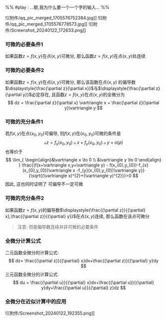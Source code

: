 %% #play : ...额,我为什么要一个一个字的输入...  %%

![[附件/qq_pic_merged_1705576752384.jpg]]
![[附件/qq_pic_merged_1705576778573.jpg]]
![[附件/Screenshot_20240122_172633.png]]

### 可微的必要条件1
如果函数$z=f(x,y)$在点$(x,y)$可微分, 那么函数$z=f(x,y)$在点$(x,y)$处连续
### 可微的必要条件2
如果函数$z=f(x,y)$在点$(x,y)$可微分, 那么该函数在点$(x,y)$ 的偏导数$\displaystyle{\frac{\partial z}{\partial x}}$与$\displaystyle{\frac{\partial z}{\partial y}}$必定存在, 且函数$z=f(x,y)$在点$(x,y)$的全微分为
$$
dz = \frac{\partial z}{\partial x} \vartriangle x + \frac{\partial z}{\partial y}\vartriangle y
$$

### 可微的充分条件1
若$f(x,y)$在点$(x_{0},y_{0})$可偏导, 则$f(x,y)$在$(x_{0},y_{0})$可微的条件是
$$
\vartriangle z = f_{x}(x_{0},y_{0})\vartriangle x + f_{y}(x_{0},y_{0})\vartriangle y + o(\rho)
$$
也等价于
$$
\lim_{ \begin{align}&\vartriangle x \to 0 \\ &\vartriangle y \to 0 \end{align} }
\frac{{f(x+\vartriangle x,y+\vartriangle y) - f(x_{0},y_{0})-f_{x}(x_{0},y_{0})\vartriangle x -f_{y}(x_{0},y_{0})\vartriangle y}}{\sqrt{(\vartriangle x)^{2}+(\vartriangle y)^{2}}}=0
$$
因此, 这也同时证明了 可偏导不一定可微
### 可微的充分条件2
如果函数$z=f(x,y)$的偏导数$\displaystyle{\frac{{\partial z}}{{\partial} x},\frac{{\partial z}}{{\partial} y}}$在点$(x,y)$连续, 那么函数在该点可微分
> 注意: 但是偏导数连续并非可微的必要条件

### 全微分计算公式
二元函数全微分的计算公式:
$$
dz= \frac{{\partial z}}{{\partial} x}dx+\frac{{\partial z}}{{\partial} y}dy
$$
三元函数全微分的计算公式:
$$
du = \frac{{\partial u}}{{\partial} x}dx+\frac{{\partial u}}{{\partial} y}dy+\frac{{\partial u}}{{\partial} z}dz
$$
### 全微分在近似计算中的应用
![[附件/Screenshot_20240122_192355.png]]
